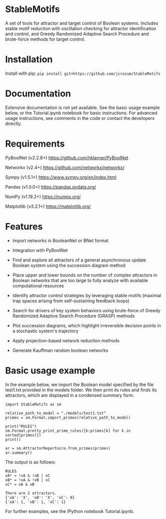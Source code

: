 # StableMotifs
A set of tools for attractor and target control of Boolean systems. 
Includes stable motif reduction with oscillation checking for attractor identification and control, and Greedy Randomized Adaptive Search Procedure and brute-force methods for target control.

# Installation
Install with pip:
`pip install git+https://github.com/jcrozum/StableMotifs`

# Documentation
Extensive documentation is not yet available. See the basic usage example below, or the Tutorial.ipynb notebook for basic instructions. For advanced usage instructions, see comments in the code or contact the developers directly.

# Requirements
PyBoolNet (v2.2.8+) https://github.com/hklarner/PyBoolNet

Networkx (v2.4+) https://github.com/networkx/networkx/

Sympy (v1.5.1+) https://www.sympy.org/en/index.html

Pandas (v1.0.0+) https://pandas.pydata.org/

NumPy (v1.19.2+) https://numpy.org/

Matplotlib (v3.2.1+) https://matplotlib.org/

# Features
- Import networks in BooleanNet or BNet format

- Integration with PyBoolNet

- Find and explore all attractors of a general asynchronous update Boolean system using the succession diagram method 

- Place upper and lower bounds on the number of complex attractors in Boolean networks that are too large to fully analyze with available computational resources

- Identify attractor control strategies by leveraging stable motifs (maximal trap spaces arising from self-sustaining feedback loops)

- Search for drivers of key system behaviors using brute-force of Greedy Randomized Adaptive Search Procedure (GRASP) methods

- Plot succession diagrams, which highlight irreversible decision points in a stochastic system's trajectory

- Apply projection-based network reduction methods

- Generate Kauffman random boolean networks

# Basic usage example
In the example below, we import the Boolean model specified by the file test1.txt provided in the models folder. We then print its rules and finds its attractors, which are displayed in a condensed summary form.
    
    import StableMotifs as sm
    
    relative_path_to_model = "./models/test1.txt"
    primes = sm.Format.import_primes(relative_path_to_model)
    
    print("RULES")
    sm.Format.pretty_print_prime_rules({k:primes[k] for k in sorted(primes)})
    print()
    
    ar = sm.AttractorRepertoire.from_primes(primes)
    ar.summary()

The output is as follows:
    
    RULES
    xA* = !xA & !xB | xC
    xB* = !xA & !xB | xC
    xC* = xA & xB
    
    There are 2 attractors.
    {'xA': 'X', 'xB': 'X', 'xC': 0}
    {'xA': 1, 'xB': 1, 'xC': 1}

For further examples, see the IPython notebook Tutorial.ipynb.
